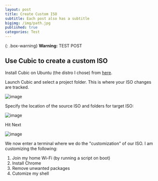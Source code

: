 ```yaml
---
layout: post
title: Create Custom ISO
subtitle: Each post also has a subtitle
bigimg: /img/path.jpg
published: true
categories: Test
---
```

{: .box-warning}
**Warning:** TEST POST


## Use Cubic to create a custom ISO

Install Cubic on Ubuntu (the distro I chose) from [here](https://launchpad.net/cubic).

Launch Cubic and select a project folder. This is where your ISO changes are tracked. 

![image](https://user-images.githubusercontent.com/327990/65850434-76819180-e381-11e9-92a8-ed360b65640b.png)


Specify the location of the source ISO and folders for target ISO:

![image](https://user-images.githubusercontent.com/327990/65850408-5ce04a00-e381-11e9-9313-473f7f5ec781.png)

Hit Next

![image](https://user-images.githubusercontent.com/327990/65850391-43d79900-e381-11e9-927c-f5f8e5a910c9.png)

We now enter a terminal where we do the "customization" of our ISO. I am customizing the following:
1. Join my home Wi-Fi (by running a script on boot)
2. Install Chrome
3. Remove unwanted packages 
4. Cutomize my shell

